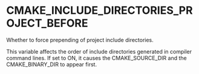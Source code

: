   

# CMAKE_INCLUDE_DIRECTORIES_PROJECT_BEFORE  
Whether to force prepending of project include directories.  

This variable affects the order of include directories generated in compiler
command lines.  If set to ON, it causes the CMAKE_SOURCE_DIR
and the CMAKE_BINARY_DIR to appear first.  

